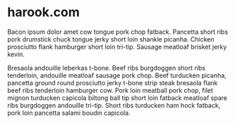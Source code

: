 # harook.com

Bacon ipsum dolor amet cow tongue pork chop fatback. Pancetta short ribs pork drumstick chuck tongue jerky short loin shankle picanha. Chicken prosciutto flank hamburger short loin tri-tip. Sausage meatloaf brisket jerky kevin.

Bresaola andouille leberkas t-bone. Beef ribs burgdoggen short ribs tenderloin, andouille meatloaf sausage pork chop. Beef turducken picanha, pancetta ground round prosciutto jerky t-bone strip steak bresaola flank beef ribs tenderloin hamburger cow. Pork loin meatball pork chop, filet mignon turducken capicola biltong ball tip short loin fatback meatloaf spare ribs burgdoggen andouille tri-tip. Short ribs turducken ham hock fatback, pork loin pancetta salami boudin capicola.


